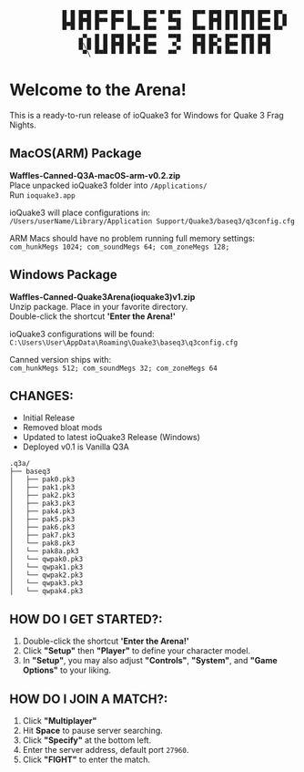 ```
             █ █ █▀█ █▀▀ █▀▀ █   █▀▀ ▀ █▀▀   █▀▀ █▀█ █▀█ █▀█ █▀▀ █▀▄
             █▄█ █▀█ █▀▀ █▀▀ █   █▀▀   ▀▀█   █   █▀█ █ █ █ █ █▀▀ █ █
             ▀ ▀ ▀ ▀ ▀   ▀   ▀▀▀ ▀▀▀   ▀▀▀   ▀▀▀ ▀ ▀ ▀ ▀ ▀ ▀ ▀▀▀ ▀▀ 
                 ▄▀▄ █ █ █▀█ █ █ █▀▀   ▀▀█   █▀█ █▀▄ █▀▀ █▀█ █▀█
                 █\█ █ █ █▀█ █▀▄ █▀▀    ▀▄   █▀█ █▀▄ █▀▀ █ █ █▀█
                  ▀\ ▀▀▀ ▀ ▀ ▀ ▀ ▀▀▀   ▀▀    ▀ ▀ ▀ ▀ ▀▀▀ ▀ ▀ ▀ ▀
```
# Welcome to the Arena!

This is a ready-to-run release of ioQuake3 for Windows for Quake 3 Frag Nights.

## MacOS(ARM) Package
**Waffles-Canned-Q3A-macOS-arm-v0.2.zip**  
Place unpacked ioQuake3 folder into `/Applications/`  
Run `ioquake3.app`

ioQuake3 will place configurations in:  
`/Users/userName/Library/Application Support/Quake3/baseq3/q3config.cfg`

ARM Macs should have no problem running full memory settings:  
`com_hunkMegs 1024; com_soundMegs 64; com_zoneMegs 128;`

## Windows Package
**Waffles-Canned-Quake3Arena(ioquake3)v1.zip**  
Unzip package. Place in your favorite directory.  
Double-click the shortcut **'Enter the Arena!'**

ioQuake3 configurations will be found:  
`C:\Users\User\AppData\Roaming\Quake3\baseq3\q3config.cfg`

Canned version ships with:  
`com_hunkMegs 512; com_soundMegs 32; com_zoneMegs 64`

## CHANGES:

- Initial Release
- Removed bloat mods
- Updated to latest ioQuake3 Release (Windows)
- Deployed v0.1 is Vanilla Q3A
```
.q3a/
├── baseq3
│   ├── pak0.pk3
│   ├── pak1.pk3
│   ├── pak2.pk3
│   ├── pak3.pk3
│   ├── pak4.pk3
│   ├── pak5.pk3
│   ├── pak6.pk3
│   ├── pak7.pk3
│   └── pak8.pk3
│   └── pak8a.pk3
│   └── qwpak0.pk3
│   └── qwpak1.pk3
│   └── qwpak2.pk3
│   └── qwpak3.pk3
│   └── qwpak4.pk3

```
## HOW DO I GET STARTED?:
1. Double-click the shortcut **'Enter the Arena!'**
2. Click **"Setup"** then **"Player"** to define your character model.
3. In **"Setup"**, you may also adjust **"Controls"**, **"System"**, and **"Game Options"** to your liking.

## HOW DO I JOIN A MATCH?:
1. Click **"Multiplayer"**
2. Hit **Space** to pause server searching.
3. Click **"Specify"** at the bottom left.
4. Enter the server address, default port `27960`.
5. Click **"FIGHT"** to enter the match.
